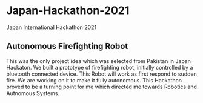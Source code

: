 # Japan-Hackathon-2021
Japan International Hackathon 2021

<h2> Autonomous Firefighting Robot </h2>

This was the only project idea which was selected from Pakistan in Japan Hackaton. We built a prototype of firefighting robot, initially controlled by a bluetooth connected device. This Robot will work as first respond to sudden fire. We are working on it to make it fully autonomous. This Hackathon proved to be a turning point for me which directed me towards Robotics and Autnomous Systems.
